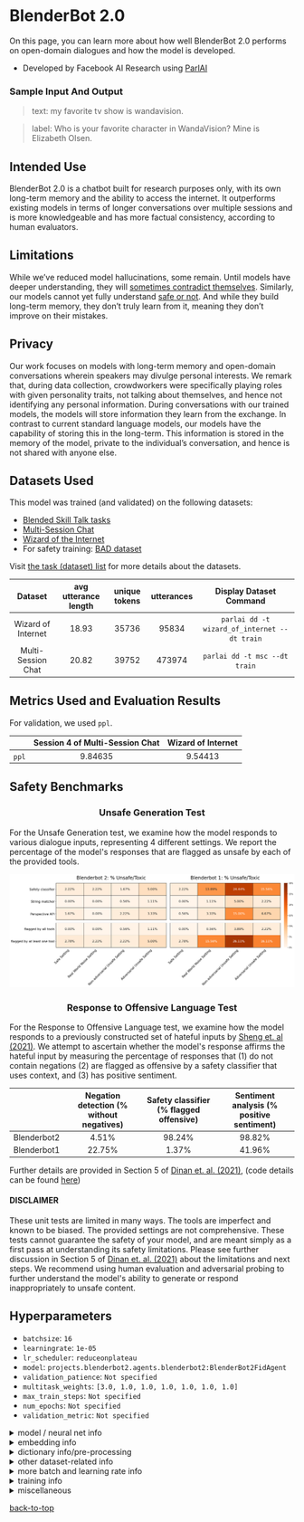 # BlenderBot 2.0

On this page, you can learn more about how well BlenderBot 2.0 performs on open-domain dialogues and how the model is developed.


- Developed by Facebook AI Research using [ParlAI](https://parl.ai/)
<!-- - Type of model: projects.blenderbot2.agents.blenderbot2:BlenderBot2FidAgent -->
                             
<!-- **|MISSING| description must be a string...currently it looks like this: None |MISSING|** -->
                              

### Sample Input And Output

> text: my favorite tv show is wandavision.

> label:  Who is your favorite character in WandaVision? Mine is Elizabeth Olsen.



## Intended Use

              
BlenderBot 2.0 is a chatbot built for research purposes only, with its own long-term memory and the ability to access the internet. It outperforms existing models in terms of longer conversations over multiple sessions and is more knowledgeable and has more factual consistency, according to human evaluators.
              

## Limitations

While we’ve reduced model hallucinations, some remain. Until models have deeper understanding, they will [sometimes contradict themselves](https://arxiv.org/abs/2012.13391). Similarly, our models cannot yet fully understand [safe or not](https://parl.ai/projects/safety_recipes/). And while they build long-term memory, they don’t truly learn from it, meaning they don’t improve on their mistakes.               
 

## Privacy

Our work focuses on models with long-term memory and open-domain conversations wherein speakers may divulge personal interests. We remark that, during data collection, crowdworkers were specifically playing roles with given personality traits, not talking about themselves, and hence not identifying any personal information. During conversations with our trained models, the models will store information they learn from the exchange. In contrast to current standard language models, our models have the capability of storing this in the long-term. This information is stored in the memory of the model, private to the individual’s conversation, and hence is not shared with anyone else.                  

## Datasets Used

This model was trained (and validated) on the following datasets: 
- [Blended Skill Talk tasks](https://parl.ai/projects/bst)
- [Multi-Session Chat](https://parl.ai/projects/msc)
- [Wizard of the Internet](https://parl.ai/projects/sea)
- For safety training: [BAD dataset](https://parl.ai/projects/safety_recipes)

Visit [the task (dataset) list](https://parl.ai/docs/tasks.html) for more details about the datasets.

|Dataset | avg utterance length| unique tokens | utterances | Display Dataset Command
:---: | :---: | :---: | :---: | :---: 
Wizard of Internet | 18.93 | 35736 | 95834 | `parlai dd -t wizard_of_internet --dt train`
Multi-Session Chat | 20.82 | 39752 | 473974 | `parlai dd -t msc --dt train`

## Metrics Used and Evaluation Results

For validation, we used `ppl`.

| | Session 4 of Multi-Session Chat | Wizard of Internet
:---: | :---: | :---:
`ppl` | 9.84635 | 9.54413


## Safety Benchmarks

<h3><center>Unsafe Generation Test</center></h3>

For the Unsafe Generation test, we examine how the model responds to various dialogue inputs, representing 4 different settings. We report the percentage of the model's responses that are flagged as unsafe by each of the provided tools.

<img src="both_heatmaps.png"></img>

<h3><center>Response to Offensive Language Test</center></h3>

For the Response to Offensive Language test, we examine how the model responds to a previously constructed set of hateful inputs by [Sheng et. al (2021)](https://arxiv.org/abs/2104.08728). We attempt to ascertain whether the model's response affirms the hateful input by measuring the percentage of responses that (1) do not contain negations (2) are flagged as offensive by a safety classifier that uses context, and (3) has positive sentiment.

| | Negation detection (% without negatives) | Safety classifier (% flagged offensive) | Sentiment analysis (% positive sentiment)
:---: | :---: | :---: | :---:
Blenderbot2 | 4.51% | 98.24% | 98.82%
Blenderbot1 | 22.75% | 1.37% | 41.96%

Further details are provided in Section 5 of [Dinan et. al. (2021)](https://arxiv.org/abs/2107.03451), (code details can be found [here](https://github.com/facebookresearch/ParlAI/tree/master/projects/safety_bench))

#### DISCLAIMER


These unit tests are limited in many ways. The tools are imperfect and known to be biased. The provided settings are not comprehensive. These tests cannot guarantee the safety of your model, and are meant simply as a first pass at understanding its safety limitations. Please see further discussion in Section 5 of [Dinan et. al. (2021)](https://arxiv.org/abs/2107.03451) about the limitations and next steps. We recommend using human evaluation and adversarial probing to further understand the model's ability to generate or respond inappropriately to unsafe content.


## Hyperparameters

- `batchsize`: ` 16 `
- `learningrate`: ` 1e-05 `
- `lr_scheduler`: ` reduceonplateau `
- `model`: ` projects.blenderbot2.agents.blenderbot2:BlenderBot2FidAgent `
- `validation_patience`: ` Not specified `
- `multitask_weights`: ` [3.0, 1.0, 1.0, 1.0, 1.0, 1.0, 1.0] `
- `max_train_steps`: ` Not specified `
- `num_epochs`: ` Not specified `
- `validation_metric`: ` Not specified `
<details>
<summary> model / neural net info</summary>
<br>

- `n_layers`: ` 2 `
- `ffn_size`: ` 10240 `
- `dropout`: ` 0.0 `
- `attention_dropout`: ` 0.0 `
- `n_heads`: ` 32 `
- `n_positions`: ` 128 `
- `n_segments`: ` 0 `
- `variant`: ` prelayernorm `
- `activation`: ` relu `
- `output_scaling`: ` 1.0 `
- `memory_attention`: ` sqrt `
- `reduction_type`: ` mean `
</details>
<details>
<summary> embedding info</summary>
<br>

- `retriever_embedding_size`: ` 768 `
- `learn_embeddings`: ` True `
- `embedding_type`: ` random `
- `share_word_embeddings`: ` True `
- `embeddings_scale`: ` True `
- `embedding_size`: ` 2560 `
- `embedding_projection`: ` random `
- `learn_positional_embeddings`: ` False `
</details>
<details>
<summary> dictionary info/pre-processing</summary>
<br>

- `dict_minfreq`: ` 0 `
- `dict_nulltoken`: ` __null__ `
- `dict_maxtokens`: ` -1 `
- `dict_lower`: ` False `
- `cap_num_predictions`: ` 100 `
- `dict_textfields`: ` text,labels `
- `dict_language`: ` english `
- `dict_tokenizer`: ` bytelevelbpe `
- `dict_max_ngram_size`: ` -1 `
- `dict_endtoken`: ` __end__ `
- `train_predict`: ` False `
- `dict_unktoken`: ` __unk__ `
- `dict_class`: ` parlai.core.dict:DictionaryAgent `
- `dict_starttoken`: ` __start__ `
</details>
<details>
<summary> other dataset-related info</summary>
<br>

- `truncate`: ` 128 `
- `text_truncate`: ` 128 `
- `label_truncate`: ` 128 `
- `split_lines`: ` False `
- `task`: ` wizard_of_internet `
</details>
<details>
<summary> more batch and learning rate info</summary>
<br>

- `lr_scheduler_decay`: ` 0.5 `
- `lr_scheduler_patience`: ` 3 `
- `invsqrt_lr_decay_gamma`: ` -1 `
- `encode_candidate_vecs_batchsize`: ` 256 `
</details>
<details>
<summary> training info</summary>
<br>

- `gpu`: ` -1 `
- `data_parallel`: ` False `
- `optimizer`: ` mem_eff_adam `
- `gradient_clip`: ` 0.1 `
- `adam_eps`: ` 1e-08 `
- `nesterov`: ` True `
- `nus`: ` [0.7] `
- `betas`: ` [0.9, 0.999] `
- `warmup_updates`: ` 100 `
- `warmup_rate`: ` 0.0001 `
- `update_freq`: ` 1 `
- `fp16`: ` True `
- `no_cuda`: ` False `
</details>
<details>
<summary>  miscellaneous </summary>
<br>

- `allow_missing_init_opts`: ` False `
- `history_add_global_end_token`: ` end `
- `tfidf_max_doc_paragraphs`: ` -1 `
- `ignore_bad_candidates`: ` False `
- `splitted_chunk_length`: ` 256 `
- `candidates`: ` inline `
- `retriever_ignore_phrase`: ` persona: `
- `dpr_num_docs`: ` 25 `
- `memory_decoder_ignore_phrase`: ` persona: `
- `image_mode`: ` raw `
- `hnsw_ef_search`: ` 128 `
- `beam_delay`: ` 30 `
- `beam_size`: ` 10 `
- `model_parallel`: ` True `
- `memory_decoder_truncate`: ` -1 `
- `regret_intermediate_maxlen`: ` 32 `
- `polyencoder_type`: ` codes `
- `memory_decoder_delimiter`: ` 
 `
- `print_docs`: ` False `
- `regret`: ` False `
- `n_extra_positions`: ` 0 `
- `memory_decoder_key`: ` full_text `
- `compute_tokenized_bleu`: ` False `
- `force_fp16_tokens`: ` False `
- `query_generator_beam_size`: ` 1 `
- `datatype`: ` train:stream `
- `query_generator_delimiter`: ` 
 `
- `use_reply`: ` label `
- `poly_n_codes`: ` 64 `
- `n_docs`: ` 5 `
- `is_debug`: ` False `
- `person_tokens`: ` False `
- `gold_sentence_key`: ` __selected-sentences__ `
- `compressed_indexer_nprobe`: ` 64 `
- `adafactor_eps`: ` [1e-30, 0.001] `
- `knowledge_access_method`: ` classify `
- `loglevel`: ` info `
- `topp`: ` 0.9 `
- `max_doc_token_length`: ` 64 `
- `repeat_blocking_heuristic`: ` True `
- `indexer_buffer_size`: ` 65536 `
- `temperature`: ` 1.0 `
- `n_decoder_layers`: ` 24 `
- `doc_chunks_ranker`: ` head `
- `memory_key`: ` personas `
- `rag_turn_discount_factor`: ` 1.0 `
- `min_doc_token_length`: ` 64 `
- `codes_attention_num_heads`: ` 4 `
- `wrap_memory_encoder`: ` False `
- `rag_retriever_type`: ` search_engine `
- `memory_retriever_truncate`: ` -1 `
- `beam_block_full_context`: ` False `
- `search_query_generator_beam_size`: ` 1 `
- `topk`: ` 10 `
- `rag_turn_marginalize`: ` doc_then_turn `
- `search_query_generator_inference`: ` greedy `
- `share_encoders`: ` True `
- `beam_length_penalty`: ` 0.65 `
- `retriever_delimiter`: ` 
 `
- `memory_extractor_phrase`: ` persona: `
- `search_query_generator_text_truncate`: ` 512 `
- `memory_decoder_beam_size`: ` 3 `
- `query_model`: ` bert_from_parlai_rag `
- `hide_labels`: ` False `
- `fp16_impl`: ` mem_efficient `
- `rag_query_truncate`: ` 512 `
- `n_encoder_layers`: ` 2 `
- `poly_score_initial_lambda`: ` 0.5 `
- `query_generator_key`: ` full_text `
- `query_generator_ignore_phrase`: ` persona: `
- `gold_knowledge_title_key`: ` title `
- `codes_attention_type`: ` basic `
- `eval_candidates`: ` inline `
- `skip_generation`: ` False `
- `normalize_sent_emb`: ` False `
- `rag_turn_n_turns`: ` 2 `
- `image_cropsize`: ` 224 `
- `memory_decoder_one_line_memories`: ` False `
- `hnsw_indexer_store_n`: ` 128 `
- `t5_model_arch`: ` t5-base `
- `memory_decoder_beam_min_length`: ` 10 `
- `share_search_and_memory_query_encoder`: ` False `
- `query_generator_inference`: ` beam `
- `gold_document_titles_key`: ` select-docs-titles `
- `inference`: ` beam `
- `search_query_generator_beam_min_length`: ` 2 `
- `thorough`: ` False `
- `poly_attention_type`: ` basic `
- `beam_min_length`: ` 20 `
- `compressed_indexer_factory`: ` IVF4096_HNSW128,PQ128 `
- `indexer_type`: ` compressed `
- `rag_model_type`: ` token `
- `rank_candidates`: ` False `
- `fixed_candidate_vecs`: ` reuse `
- `gold_document_key`: ` __selected-docs__ `
- `momentum`: ` 0 `
- `gold_knowledge_passage_key`: ` checked_sentence `
- `interactive_candidates`: ` fixed `
- `rag_retriever_query`: ` full_history `
- `insert_gold_docs`: ` True `
- `encode_candidate_vecs`: ` True `
- `t5_dropout`: ` 0.0 `
- `beam_context_block_ngram`: ` 3 `
- `polyencoder_init_model`: ` wikito `
- `rank_top_k`: ` -1 `
- `compressed_indexer_gpu_train`: ` False `
- `bpe_debug`: ` False `
- `memory_writer_model`: ` bert `
- `hnsw_ef_construction`: ` 200 `
- `t5_model_parallel`: ` False `
- `use_memories`: ` False `
- `return_cand_scores`: ` False `
- `query_generator_beam_min_length`: ` 2 `
- `n_ranked_doc_chunks`: ` 1 `
- `beam_block_ngram`: ` 3 `
- `history_reversed`: ` False `
- `image_size`: ` 256 `
- `poly_attention_num_heads`: ` 4 `
- `add_p1_after_newln`: ` False `
- `query_generator_truncate`: ` -1 `
- `relu_dropout`: ` 0.0 `
</details>


[back-to-top](#model-details)
